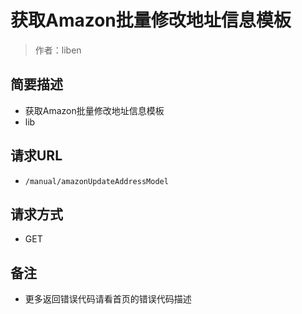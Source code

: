 # 获取Amazon批量修改地址信息模板

> 作者：liben

## 简要描述

- 获取Amazon批量修改地址信息模板
- lib

## 请求URL
- ` /manual/amazonUpdateAddressModel `
  
## 请求方式
- GET 

## 备注 

- 更多返回错误代码请看首页的错误代码描述